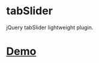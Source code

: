 tabSlider
=========

jQuery tabSlider lightweight plugin.

# [Demo](http://codepen.io/elmahdim/details/nukym/)